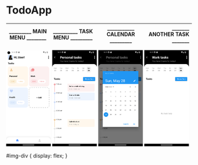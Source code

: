 # TodoApp

| _________ MAIN MENU ________ | __________ TASK MENU _________ | ___________ CALENDAR _________ | _______ ANOTHER TASK _______ |
|-----------| :----------------------------------------:| :-----------------------------:| ---------------:|

<div class="img-div">
<img src="/assets/screenshots/Screenshot_1.png" width="24%">
<img src="/assets/screenshots/Screenshot_2.png" width="24%">
<img src="/assets/screenshots/Screenshot_3.png" width="24%">
<img src="/assets/screenshots/Screenshot_4.png" width="24%">
</div>

#img-div {
  display: flex;
}
